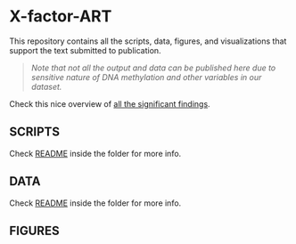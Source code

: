 # X-factor-ART

This repository contains all the scripts, data, figures, and visualizations
that support the text submitted to publication.

> _Note that not all the output and data can be published here due to sensitive_
> _nature of DNA methylation and other variables in our dataset._

Check this nice overview of [all the significant findings](nice_table_signif_results_all.html).

## SCRIPTS

Check [README](SCRIPTS/README.md) inside the folder for more info.

## DATA

Check [README](DATA/README.md) inside the folder for more info.

## FIGURES
